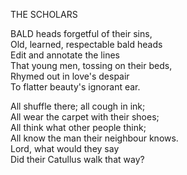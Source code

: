 THE SCHOLARS  
  
BALD heads forgetful of their sins,  
Old, learned, respectable bald heads  
Edit and annotate the lines  
That young men, tossing on their beds,  
Rhymed out in love's despair  
To flatter beauty's ignorant ear.  
  
All shuffle there; all cough in ink;  
All wear the carpet with their shoes;  
All think what other people think;  
All know the man their neighbour knows.  
Lord, what would they say  
Did their Catullus walk that way?  
